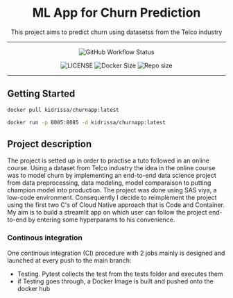 <h1 align="center">
  ML App for Churn Prediction
  <br/>
</h1>


<p align="center">This project aims to predict churn using datasetss from the Telco industry<br/> </p>

---
<p align="center">
<img alt="GitHub Workflow Status" src="https://img.shields.io/github/actions/workflow/status/konkinit/churn_modeling/churnapp_test_build.yml?label=TEST%20%26%20DOCKER%20BUILD&style=for-the-badge">
</p>

<p align="center">
<img alt="LICENSE" src="https://img.shields.io/bower/l/p?color=blue&style=for-the-badge">  <img alt="Docker Size" src="https://img.shields.io/docker/image-size/kidrissa/churnapp?style=for-the-badge"> <img alt="Repo size" src="https://img.shields.io/github/repo-size/konkinit/churn_modeling?label=REPO%20SIZE&style=for-the-badge">
</p>

---

## Getting Started 

```bash
docker pull kidrissa/churnapp:latest
```
```bash
docker run -p 8085:8085 -d kidrissa/churnapp:latest
```

## Project description
The project is setted up in order to practise a tuto followed in an online course. Using 
a dataset from Telco industry the idea in the online course was to model churn by implementing an end-to-end
data science project from data preprocessing, data modeling, model comparaison to putting champion model into production. 
The project was done using SAS viya, a low-code environment. Consequently I decide to reimplement the project using the 
first two C's of Cloud Native approach that is Code and Container. My aim is to build a streamlit app on which user can follow the project 
end-to-end by entering some hyperparams to his convenience.

### Continous integration
One continous integration (CI) procedure with 2 jobs mainly is designed and launched at every push to the main branch:
-  Testing. Pytest collects the test from the tests folder and executes them
  -  if Testing goes through, a Docker Image is built and pushed onto the docker hub
